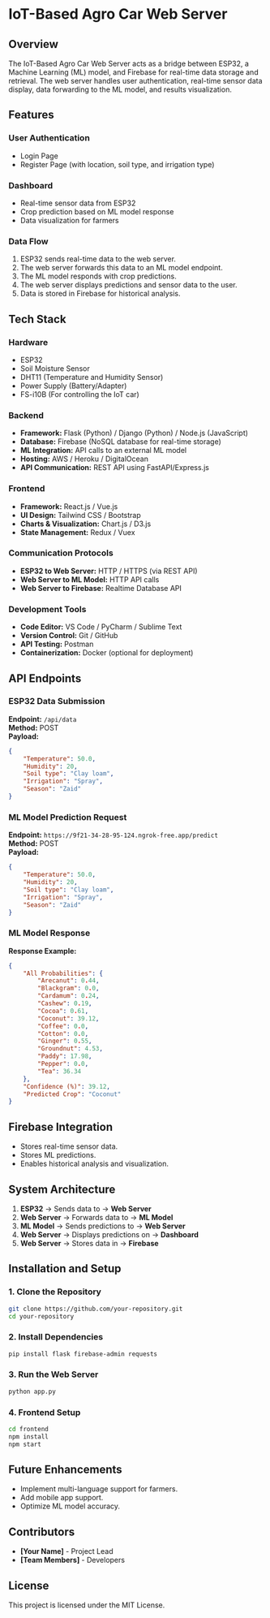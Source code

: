 # IoT-Based Agro Car Web Server

## Overview
The IoT-Based Agro Car Web Server acts as a bridge between ESP32, a Machine Learning (ML) model, and Firebase for real-time data storage and retrieval. The web server handles user authentication, real-time sensor data display, data forwarding to the ML model, and results visualization.

## Features
### User Authentication
- Login Page
- Register Page (with location, soil type, and irrigation type)

### Dashboard
- Real-time sensor data from ESP32
- Crop prediction based on ML model response
- Data visualization for farmers

### Data Flow
1. ESP32 sends real-time data to the web server.
2. The web server forwards this data to an ML model endpoint.
3. The ML model responds with crop predictions.
4. The web server displays predictions and sensor data to the user.
5. Data is stored in Firebase for historical analysis.

## Tech Stack
### Hardware
- ESP32
- Soil Moisture Sensor
- DHT11 (Temperature and Humidity Sensor)
- Power Supply (Battery/Adapter)
- FS-i10B (For controlling the IoT car)

### Backend
- **Framework:** Flask (Python) / Django (Python) / Node.js (JavaScript)
- **Database:** Firebase (NoSQL database for real-time storage)
- **ML Integration:** API calls to an external ML model
- **Hosting:** AWS / Heroku / DigitalOcean
- **API Communication:** REST API using FastAPI/Express.js

### Frontend
- **Framework:** React.js / Vue.js
- **UI Design:** Tailwind CSS / Bootstrap
- **Charts & Visualization:** Chart.js / D3.js
- **State Management:** Redux / Vuex

### Communication Protocols
- **ESP32 to Web Server:** HTTP / HTTPS (via REST API)
- **Web Server to ML Model:** HTTP API calls
- **Web Server to Firebase:** Realtime Database API

### Development Tools
- **Code Editor:** VS Code / PyCharm / Sublime Text
- **Version Control:** Git / GitHub
- **API Testing:** Postman
- **Containerization:** Docker (optional for deployment)

## API Endpoints
### ESP32 Data Submission
**Endpoint:** `/api/data`  
**Method:** POST  
**Payload:**
```json
{
    "Temperature": 50.0,
    "Humidity": 20,
    "Soil type": "Clay loam",
    "Irrigation": "Spray",
    "Season": "Zaid"
}
```

### ML Model Prediction Request
**Endpoint:** `https://9f21-34-28-95-124.ngrok-free.app/predict`  
**Method:** POST  
**Payload:**
```json
{
    "Temperature": 50.0,
    "Humidity": 20,
    "Soil type": "Clay loam",
    "Irrigation": "Spray",
    "Season": "Zaid"
}
```

### ML Model Response
**Response Example:**
```json
{
    "All Probabilities": {
        "Arecanut": 0.44,
        "Blackgram": 0.0,
        "Cardamum": 0.24,
        "Cashew": 0.19,
        "Cocoa": 0.61,
        "Coconut": 39.12,
        "Coffee": 0.0,
        "Cotton": 0.0,
        "Ginger": 0.55,
        "Groundnut": 4.53,
        "Paddy": 17.98,
        "Pepper": 0.0,
        "Tea": 36.34
    },
    "Confidence (%)": 39.12,
    "Predicted Crop": "Coconut"
}
```

## Firebase Integration
- Stores real-time sensor data.
- Stores ML predictions.
- Enables historical analysis and visualization.

## System Architecture
1. **ESP32** → Sends data to → **Web Server**
2. **Web Server** → Forwards data to → **ML Model**
3. **ML Model** → Sends predictions to → **Web Server**
4. **Web Server** → Displays predictions on → **Dashboard**
5. **Web Server** → Stores data in → **Firebase**

## Installation and Setup
### 1. Clone the Repository
```sh
git clone https://github.com/your-repository.git
cd your-repository
```

### 2. Install Dependencies
```sh
pip install flask firebase-admin requests
```

### 3. Run the Web Server
```sh
python app.py
```

### 4. Frontend Setup
```sh
cd frontend
npm install
npm start
```

## Future Enhancements
- Implement multi-language support for farmers.
- Add mobile app support.
- Optimize ML model accuracy.

## Contributors
- **[Your Name]** - Project Lead
- **[Team Members]** - Developers

## License
This project is licensed under the MIT License.

